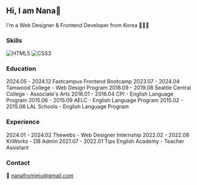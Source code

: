 ## Hi, I am Nana👋

I'm a Web Designer & Frontend Developer from Korea 👩🏻‍💻

### Skills
![HTML5](https://img.shields.io/badge/html5-%23E34F26.svg?style=for-the-badge&logo=html5&logoColor=white)
![CSS3](https://img.shields.io/badge/css3-%231572B6.svg?style=for-the-badge&logo=css3&logoColor=white)

###  Education

2024.05 - 2024.12 Fastcampus Frontend Bootcamp
2023.07 - 2024.04 Tamwood College - Web Design Program
2016.09 - 2019.08 Seattle Central College - Associate's Arts
2016.01 - 2016.04 CPI - English Language Program
2015.06 - 2015.09 AELC - English Language Program
2015.02 - 2015.06 LAL Schools - English Language Program

### Experience

2024.01 - 2024.02 Thewebs - Web Designer Internship
2022.02 - 2022.08 KnWorks - DB Admin
2021.07 - 2022.01 Tips English Academy - Teacher Assistant

### Contact
💌 nanafromjeju@gmail.com

<!--
**nanafromjeju/nanafromjeju** is a ✨ _special_ ✨ repository because its `README.md` (this file) appears on your GitHub profile.

Here are some ideas to get you started:

- 🔭 I’m currently working on ...
- 🌱 I’m currently learning ...
- 👯 I’m looking to collaborate on ...
- 🤔 I’m looking for help with ...
- 💬 Ask me about ...
- 📫 How to reach me: ...
- 😄 Pronouns: ...
- ⚡ Fun fact: ...
-->
